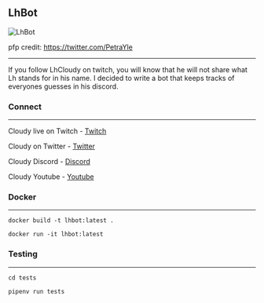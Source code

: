 ## LhBot

![LhBot](https://i.gyazo.com/632f0e60dc0535128971887acad98993.png)

pfp credit: https://twitter.com/PetraYle

---

If you follow LhCloudy on twitch, you will know that he will not share what Lh stands for in his name. I decided to write a bot that keeps tracks of everyones guesses in his discord. 

### Connect
___
Cloudy live on Twitch - [Twitch](https://www.twitch.tv/lhcloudy27)

Cloudy on Twitter - [Twitter](https://twitter.com/LhCloudy)

Cloudy Discord - [Discord](https://discord.com/invite/jd6CZSj8jb)

Cloudy Youtube - [Youtube](https://www.youtube.com/channel/UC2CV-HWvIrMO4mUnYtNS-7A)

### Docker
___
`docker build -t lhbot:latest .`

`docker run -it lhbot:latest`  
  
### Testing
___
`cd tests`  
  
`pipenv run tests`
